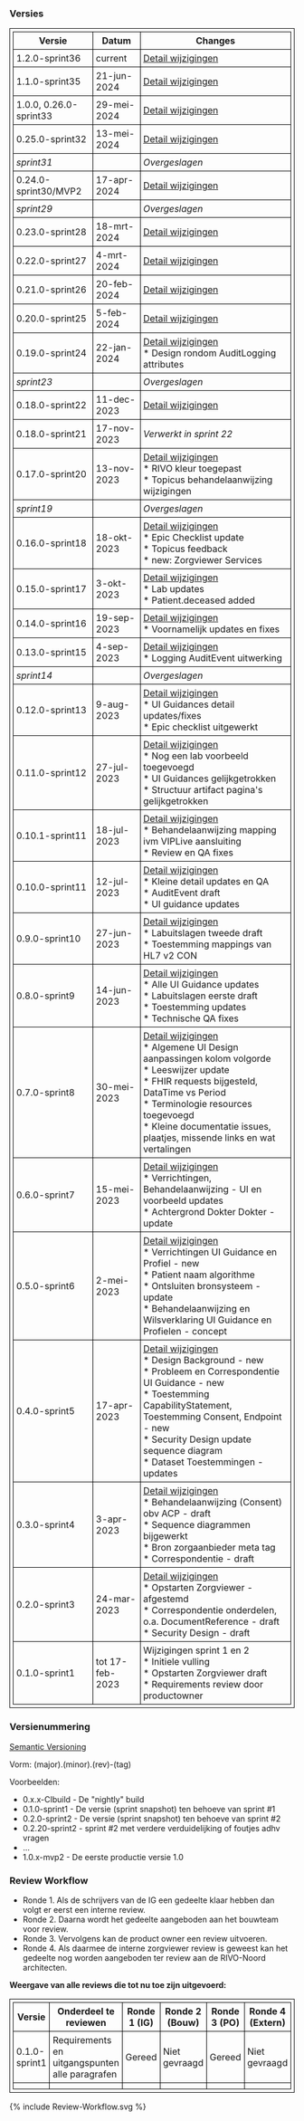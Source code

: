 ### Versies

<style>table, td, th { border: 1px solid black; padding:5px; }</style>

|Versie|Datum|Changes|
|---|---|---|
|1.2.0-sprint36|current|[Detail wijzigingen](https://github.com/RIVO-Noord/zorgviewer-ig/compare/1.1.0-sprint35...master)|
|1.1.0-sprint35|21-jun-2024|[Detail wijzigingen](https://github.com/RIVO-Noord/zorgviewer-ig/compare/0.26.0-sprint33...1.1.0-sprint35)|
|1.0.0, 0.26.0-sprint33|29-mei-2024|[Detail wijzigingen](https://github.com/RIVO-Noord/zorgviewer-ig/compare/0.25.0-sprint32...0.26.0-sprint33)|
|0.25.0-sprint32|13-mei-2024|[Detail wijzigingen](https://github.com/RIVO-Noord/zorgviewer-ig/compare/0.24.0-sprint30...0.25.0-sprint32)|
|*sprint31*||*Overgeslagen*|
|0.24.0-sprint30/MVP2|17-apr-2024|[Detail wijzigingen](https://github.com/RIVO-Noord/zorgviewer-ig/compare/0.23.0-sprint28...0.24.0-sprint30)|
|*sprint29*||*Overgeslagen*|
|0.23.0-sprint28|18-mrt-2024|[Detail wijzigingen](https://github.com/RIVO-Noord/zorgviewer-ig/compare/0.22.0-sprint27...0.23.0-sprint28)|
|0.22.0-sprint27|4-mrt-2024|[Detail wijzigingen](https://github.com/RIVO-Noord/zorgviewer-ig/compare/0.21.0-sprint26...0.22.0-sprint27)|
|0.21.0-sprint26|20-feb-2024|[Detail wijzigingen](https://github.com/RIVO-Noord/zorgviewer-ig/compare/0.20.0-sprint25...0.21.0-sprint26)|
|0.20.0-sprint25|5-feb-2024|[Detail wijzigingen](https://github.com/RIVO-Noord/zorgviewer-ig/compare/0.19.0-sprint24...0.20.0-sprint25)|
|0.19.0-sprint24|22-jan-2024|[Detail wijzigingen](https://github.com/RIVO-Noord/zorgviewer-ig/compare/0.18.0-sprint22...0.19.0-sprint24)<br/>* Design rondom AuditLogging attributes|
|*sprint23*||*Overgeslagen*|
|0.18.0-sprint22|11-dec-2023|[Detail wijzigingen](https://github.com/RIVO-Noord/zorgviewer-ig/compare/0.17.0-sprint20...0.18.0-sprint22)|
|0.18.0-sprint21|17-nov-2023|*Verwerkt in sprint 22*|
|0.17.0-sprint20|13-nov-2023|[Detail wijzigingen](https://github.com/RIVO-Noord/zorgviewer-ig/compare/0.16.0-sprint18...0.17.0-sprint20)<br/>* RIVO kleur toegepast<br/>* Topicus behandelaanwijzing wijzigingen|
|*sprint19*||*Overgeslagen*|
|0.16.0-sprint18|18-okt-2023|[Detail wijzigingen](https://github.com/RIVO-Noord/zorgviewer-ig/compare/0.15.0-sprint17...0.16.0-sprint18)<br/>* Epic Checklist update<br/>* Topicus feedback<br/>* new: Zorgviewer Services|
|0.15.0-sprint17|3-okt-2023|[Detail wijzigingen](https://github.com/RIVO-Noord/zorgviewer-ig/compare/0.14.0-sprint16...0.15.0-sprint17)<br/>* Lab updates<br/>* Patient.deceased added|
|0.14.0-sprint16|19-sep-2023|[Detail wijzigingen](https://github.com/RIVO-Noord/zorgviewer-ig/compare/0.13.0-sprint15...0.14.0-sprint16)<br/>* Voornamelijk updates en fixes|
|0.13.0-sprint15|4-sep-2023|[Detail wijzigingen](https://github.com/RIVO-Noord/zorgviewer-ig/compare/0.12.0-sprint13...0.13.0-sprint15)<br/>* Logging AuditEvent uitwerking|
|*sprint14*||*Overgeslagen*|
|0.12.0-sprint13|9-aug-2023|[Detail wijzigingen](https://github.com/RIVO-Noord/zorgviewer-ig/compare/0.11.0-sprint12...0.12.0-sprint13)<br/>* UI Guidances detail updates/fixes<br/>* Epic checklist uitgewerkt|
|0.11.0-sprint12|27-jul-2023|[Detail wijzigingen](https://github.com/RIVO-Noord/zorgviewer-ig/compare/0.10.1-sprint11...0.11.0-sprint12)<br/>* Nog een lab voorbeeld toegevoegd<br/>* UI Guidances gelijkgetrokken<br/>* Structuur artifact pagina's gelijkgetrokken|
|0.10.1-sprint11|18-jul-2023|[Detail wijzigingen](https://github.com/RIVO-Noord/zorgviewer-ig/compare/0.10.0-sprint11...0.10.1-sprint11)<br/>* Behandelaanwijzing mapping ivm VIPLive aansluiting<br/>* Review en QA fixes|
|0.10.0-sprint11|12-jul-2023|[Detail wijzigingen](https://github.com/RIVO-Noord/zorgviewer-ig/compare/0.9.0-sprint10...0.10.0-sprint11)<br/>* Kleine detail updates en QA<br/>* AuditEvent draft<br/>* UI guidance updates|
|0.9.0-sprint10|27-jun-2023|[Detail wijzigingen](https://github.com/RIVO-Noord/zorgviewer-ig/compare/0.8.0-sprint9...0.9.0-sprint10)<br/>* Labuitslagen tweede draft<br/>* Toestemming mappings van HL7 v2 CON|
|0.8.0-sprint9|14-jun-2023|[Detail wijzigingen](https://github.com/RIVO-Noord/zorgviewer-ig/compare/0.7.0-sprint8...0.8.0-sprint9)<br/>* Alle UI Guidance updates<br/>* Labuitslagen eerste draft<br/>* Toestemming updates<br/>* Technische QA fixes|
|0.7.0-sprint8|30-mei-2023|[Detail wijzigingen](https://github.com/RIVO-Noord/zorgviewer-ig/compare/0.6.0-sprint7...0.7.0-sprint8)<br/>* Algemene UI Design aanpassingen kolom volgorde<br/>* Leeswijzer update<br/>* FHIR requests bijgesteld, DataTime vs Period<br/>* Terminologie resources toegevoegd<br/>* Kleine documentatie issues, plaatjes, missende links en wat vertalingen|
|0.6.0-sprint7|15-mei-2023|[Detail wijzigingen](https://github.com/RIVO-Noord/zorgviewer-ig/compare/0.5.0-sprint6...0.6.0-sprint7)<br/>* Verrichtingen, Behandelaanwijzing - UI en voorbeeld updates<br/>* Achtergrond Dokter Dokter - update|
|0.5.0-sprint6|2-mei-2023|[Detail wijzigingen](https://github.com/RIVO-Noord/zorgviewer-ig/compare/0.4.0-sprint5...0.5.0-sprint6)<br/>* Verrichtingen UI Guidance en Profiel - new<br/>* Patient naam algorithme<br/>* Ontsluiten bronsysteem - update<br/>* Behandelaanwijzing en Wilsverklaring UI Guidance en Profielen - concept|
|0.4.0-sprint5|17-apr-2023|[Detail wijzigingen](https://github.com/RIVO-Noord/zorgviewer-ig/compare/0.3.0-sprint4...0.4.0-sprint5)<br/>* Design Background - new<br/>* Probleem en Correspondentie UI Guidance - new<br/>* Toestemming CapabilityStatement, Toestemming Consent, Endpoint - new<br/>* Security Design update sequence diagram<br/>* Dataset Toestemmingen - updates|
|0.3.0-sprint4|3-apr-2023|[Detail wijzigingen](https://github.com/RIVO-Noord/zorgviewer-ig/compare/0.2.0-sprint3...0.3.0-sprint4)<br/>* Behandelaanwijzing (Consent) obv ACP - draft<br/>* Sequence diagrammen bijgewerkt<br/>* Bron zorgaanbieder meta tag<br/>* Correspondentie - draft|
|0.2.0-sprint3|24-mar-2023|[Detail wijzigingen](https://github.com/RIVO-Noord/zorgviewer-ig/compare/0.1.0-sprint2...0.2.0-sprint3)<br/>* Opstarten Zorgviewer - afgestemd<br/>* Correspondentie onderdelen, o.a. DocumentReference - draft<br/>* Security Design - draft|
|0.1.0-sprint1|tot 17-feb-2023|Wijzigingen sprint 1 en 2<br/>* Initiele vulling<br/>* Opstarten Zorgviewer draft<br/>* Requirements review door productowner|

### Versienummering

[Semantic Versioning](https://semver.org/)

Vorm: (major).(minor).(rev)-(tag)

Voorbeelden:

* 0.x.x-CIbuild - De "nightly" build
* 0.1.0-sprint1 - De versie (sprint snapshot) ten behoeve van sprint #1
* 0.2.0-sprint2 - De versie (sprint snapshot) ten behoeve van sprint #2
* 0.2.20-sprint2 - sprint #2 met verdere verduidelijking of foutjes adhv vragen
* ...
* 1.0.x-mvp2 - De eerste productie versie 1.0

### Review Workflow

* Ronde 1. Als de schrijvers van de IG een gedeelte klaar hebben dan volgt er eerst een interne review.
* Ronde 2. Daarna wordt het gedeelte aangeboden aan het bouwteam voor review.
* Ronde 3. Vervolgens kan de product owner een review uitvoeren.
* Ronde 4. Als daarmee de interne zorgviewer review is geweest kan het gedeelte nog worden aangeboden ter review aan de RIVO-Noord architecten.

**Weergave van alle reviews die tot nu toe zijn uitgevoerd:**

| Versie        | Onderdeel te reviewen                          | Ronde 1 (IG) | Ronde 2 (Bouw) | Ronde 3 (PO) | Ronde 4 (Extern) |
|---------------|------------------------------------------------|---------|---------------|---------|---------------|
| 0.1.0-sprint1 | Requirements en uitgangspunten alle paragrafen | Gereed  | Niet gevraagd | Gereed  | Niet gevraagd |
| | | | | | |

<div>
{% include Review-Workflow.svg %}
</div>